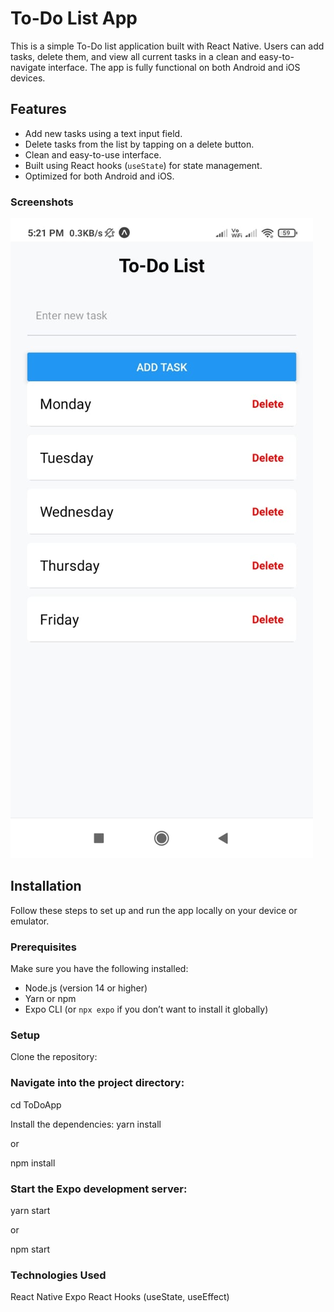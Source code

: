 # To-Do List App  <!-- Largest heading -->
This is a simple To-Do list application built with React Native. Users can add tasks, delete them, and view all current tasks in a clean and easy-to-navigate interface. The app is fully functional on both Android and iOS devices.

## Features  <!-- Slightly smaller heading -->
- Add new tasks using a text input field.
- Delete tasks from the list by tapping on a delete button.
- Clean and easy-to-use interface.
- Built using React hooks (`useState`) for state management.
- Optimized for both Android and iOS.

### Screenshots  <!-- Even smaller heading -->
![image alt](https://github.com/krishnamidathana/ToDoApp/blob/main/ToDoImg.jpg?raw=true)

## Installation
Follow these steps to set up and run the app locally on your device or emulator.

### Prerequisites
Make sure you have the following installed:
- Node.js (version 14 or higher)
- Yarn or npm
- Expo CLI (or `npx expo` if you don’t want to install it globally)

### Setup
Clone the repository:

### Navigate into the project directory:
cd ToDoApp

Install the dependencies:
yarn install

or

npm install
 
### Start the Expo development server:
yarn start

or

npm start

### Technologies Used
React Native
Expo
React Hooks (useState, useEffect)


